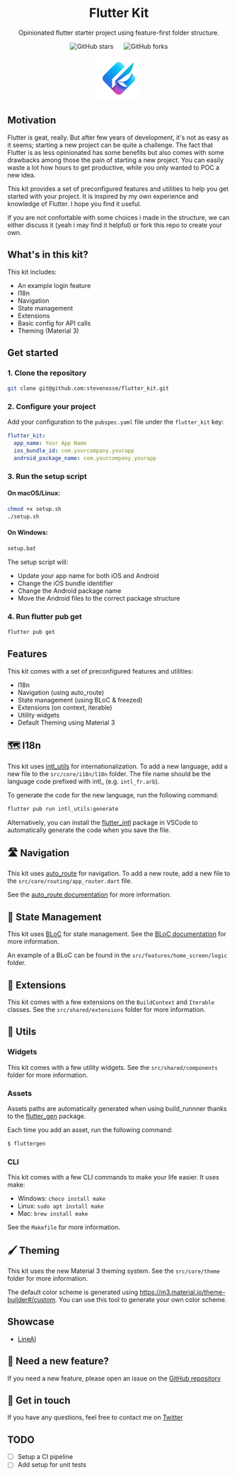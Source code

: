 <h1 align="center"><b>Flutter Kit</b></h1>

<p align="center">Opinionated flutter starter project using feature-first folder structure.</p>

<p align="center">
    <img alt="GitHub stars" src="https://img.shields.io/github/stars/stevenosse/flutter_kit">
    &nbsp;&nbsp;&nbsp;&nbsp;
    <img alt="GitHub forks" src="https://img.shields.io/github/forks/stevenosse/flutter_kit">

</p>

<div align="center">
    <img src="flutter-kit-logo.png" width="100">
</div>

## Motivation

Flutter is geat, really. But after few years of development, it's not as easy as it seems; starting a new project can be quite a challenge. The fact that Flutter is as less opinionated has some benefits but also comes with some drawbacks among those the pain of starting a new project. You can easily waste a lot how hours to get productive, while you only wanted to POC a new idea.

This kit provides a set of preconfigured features and utilities to help you get started with your project. It is inspired by my own experience and knowledge of Flutter. I hope you find it useful.

If you are not confortable with some choices i made in the structure, we can either discuss it (yeah i may find it helpful) or fork this repo to create your own.

## What's in this kit?
This kit includes:

- An example login feature
- I18n
- Navigation
- State management
- Extensions
- Basic config for API calls
- Theming (Material 3)

## Get started

### 1. Clone the repository
```bash
git clone git@github.com:stevenosse/flutter_kit.git
```

### 2. Configure your project

Add your configuration to the `pubspec.yaml` file under the `flutter_kit` key:

```yaml
flutter_kit:
  app_name: Your App Name
  ios_bundle_id: com.yourcompany.yourapp
  android_package_name: com.yourcompany.yourapp
```

### 3. Run the setup script

#### On macOS/Linux:
```bash
chmod +x setup.sh
./setup.sh
```

#### On Windows:
```bash
setup.bat
```

The setup script will:
- Update your app name for both iOS and Android
- Change the iOS bundle identifier
- Change the Android package name
- Move the Android files to the correct package structure

### 4. Run flutter pub get
```bash
flutter pub get
```

## Features
This kit comes with a set of preconfigured features and utilities:

- I18n
- Navigation (using auto_route)
- State management (using BLoC & freezed)
- Extensions (on context, iterable)
- Utility widgets
- Default Theming using Material 3

## 🗺️ I18n
This kit uses [intl_utils](https://pub.dev/packages/intl_utils) for internationalization. To add a new language, add a new file to the `src/core/i18n/l10n` folder. The file name should be the language code prefixed with intl_ (e.g. `intl_fr.arb`).

To generate the code for the new language, run the following command:

```bash
flutter pub run intl_utils:generate
```

Alternatively, you can install the [flutter_intl](https://marketplace.visualstudio.com/items?itemName=localizely.flutter-intl) package in VSCode to automatically generate the code when you save the file.

## 🛣️ Navigation
This kit uses [auto_route](https://pub.dev/packages/auto_route) for navigation. To add a new route, add a new file to the `src/core/routing/app_router.dart` file. 

See the [auto_route documentation](https://pub.dev/packages/auto_route) for more information.

## 🧱 State Management
This kit uses [BLoC](https://pub.dev/packages/flutter_bloc) for state management. 
See the [BLoC documentation](https://bloclibrary.dev/#/gettingstarted) for more information.

An example of a BLoC can be found in the `src/features/home_screen/logic` folder.

## 🗼 Extensions
This kit comes with a few extensions on the `BuildContext` and `Iterable` classes. See the `src/shared/extensions` folder for more information.

## 📌 Utils
### Widgets
This kit comes with a few utility widgets. See the `src/shared/components` folder for more information.

### Assets
Assets paths are automatically generated when using build_runnner thanks to the [flutter_gen](https://pub.dev/packages/https://pub.dev/packages/flutter_gen) package.

Each time you add an asset, run the following command:

```bash
$ fluttergen
```

### CLI
This kit comes with a few CLI commands to make your life easier.
It uses make:

- Windows: `choco install make`
- Linux: `sudo apt install make`
- Mac: `brew install make`

See the `Makefile` for more information.

## 🖌️ Theming
This kit uses the new Material 3 theming system. See the `src/core/theme` folder for more information.

The default color scheme is generated using https://m3.material.io/theme-builder#/custom. You can use this tool to generate your own color scheme.

## Showcase
- [LineAI](https://github.com/stevenosse/lineai)

## 💼 Need a new feature?
If you need a new feature, please open an issue on the [GitHub repository](https://github.com/stevenosse/flutter_boilerplate/issues/new)

## 📇 Get in touch
If you have any questions, feel free to contact me on [Twitter](https://twitter.com/nossesteve) 

## TODO
- [ ] Setup a CI pipeline
- [ ] Add setup for unit tests 
